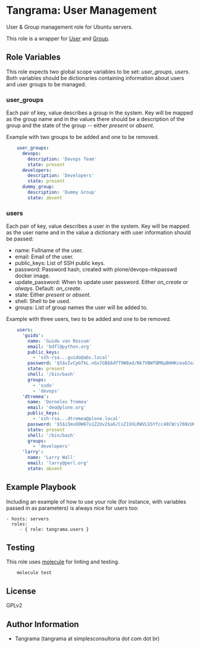 # Tangrama: User Management

User & Group management role for Ubuntu servers.

This role is a wrapper for [User](https://docs.ansible.com/ansible/latest/modules/user_module.html) and [Group](https://docs.ansible.com/ansible/latest/modules/group_module.html).

## Role Variables

This role expects two global scope variables to be set: *user_groups*, *users*. Both variables should be dictionaries containing information about users and user groups to be managed.


### user_groups

Each pair of key, value describes a group in the system. Key will be mapped as the group name and in the values there should be a description of the group and the state of the group -- either *present* or *absent*.

Example with two groups to be added and one to be removed.

```yaml
    user_groups:
      devops:
        description: 'Devops Team'
        state: present
      developers:
        description: 'Developers'
        state: present
      dummy_group:
        description: 'Dummy Group'
        state: absent
```

### users

Each pair of key, value describes a user in the system. Key will be mapped as the user name and in the value a dictionary with user information should be passed:

* name: Fullname of the user.
* email: Email of the user.
* public_keys: List of SSH public keys.
* password: Password hash, created with plone/devops-mkpasswd docker image.
* update_password: When to update user password. Either *on_create* or *always*. Default: *on_create*.
* state: Either *present* or *absent*.
* shell: Shell to be used.
* groups: List of group names the user will be added to.

Example with three users, two to be added and one to be removed.

```yaml
    users:
      'guido':
        name: 'Guido van Rossum'
        email: 'bdfl@python.org'
        public_keys:
          - 'ssh-rsa...guido@abc.local'
        password: '$5$vIvCpGfkL.nGx7GB$6dfT9W8ad/Nk7VBWfQM6pBHHKceaOJozOaYPTBDRxn9'
        state: present
        shell: '/bin/bash'
        groups:
          - 'sudo'
          - 'devops'
      'dtremea':
        name: 'Dorneles Tremea'
        email: 'deo@plone.org'
        public_keys:
          - 'ssh-rsa...dtremea@plone.local'
        password: '$5$i5mvDOW67u1Z2Uv2$a6/CsZ1VXLRWVLGSYfcc48CW/s76NzUKU0zYsBnBqj.'
        state: present
        shell: '/bin/bash'
        groups:
          - 'developers'
      'larry':
        name: 'Larry Wall'
        email: 'larry@perl.org'
        state: absent
```

## Example Playbook

Including an example of how to use your role (for instance, with variables
passed in as parameters) is always nice for users too:

    - hosts: servers
      roles:
         - { role: tangrama.users }

## Testing

This role uses [molecule](https://molecule.readthedocs.io/) for linting and testing.

```shell
    molecule test
```

## License

GPLv2

## Author Information

* Tangrama (tangrama at simplesconsultoria dot com dot br)

